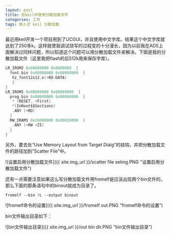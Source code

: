 ```yaml
---
layout: post
title: 在keil中使用分散加载文件
categories: 工作
tags: 嵌入式 keil 分散加载
---
```

最近用keil开发一个项目用到了UCGUI，并且使用中文字库。结果这个中文字库就达到了250多k。这样就使我调试烧写的过程变的十分漫长，因为以前我在ADS上面解决过同样问题，所以知道这个问题可以用分散加载文件来解决。下面是我的分散加载文件（这里我把flash的后512k用来保存字库）。

``` c
LR_IROM2 0x08080000 0x0080000  {    
  font.bin 0x08080000 0x00080000  {                             
   hz_font12x12.o(+RO-DATA)             
   }
}
LR_IROM1 0x08000000 0x00080000  {  
  prog.bin 0x08000000 0x00080000  { 
   * (RESET, +First)
   *(InRoot$$Sections)
   .ANY (+RO)
  }
  RW_IRAM1 0x20000000 0x00020000  {  
   .ANY (+RW +ZI)
  }
}
```

另外，要去处“Use Memory Layout from Target Dialg”的挂钩，并把分散加载文件的路径加到“Scatter File”中。

![设置启用分散加载文件]({{ site.img_url }}/scatter file seting.PNG "设置启用分散加载文件")

还有一点需要注意如果这么写分散加载文件用fromelf是应该出现两个bin文件的，那么下面的那条语句中的binout就成为目录了。
```[shell]
fromelf --bin !L --output binout
```

![fromelf命令的设置]({{ site.img_url }}/fromelf out.PNG "fromelf命令的设置")

bin文件输出目录如下：

![bin文件输出目录]({{ site.img_url }}/out bin dir.PNG "bin文件输出目录")


